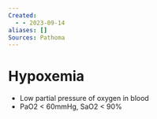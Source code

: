 ```yaml
---
Created:
  - - 2023-09-14
aliases: []
Sources: Pathoma
---
```

# Hypoxemia
- Low partial pressure of oxygen in blood
- PaO2 < 60mmHg, SaO2 < 90%
